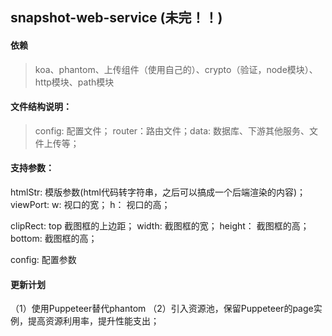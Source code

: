 ## snapshot-web-service (未完！！)

#### 依赖
> koa、phantom、上传组件（使用自己的）、crypto（验证，node模块）、http模块、path模块

#### 文件结构说明：
> config: 配置文件； router：路由文件；data: 数据库、下游其他服务、文件上传等；

#### 支持参数：

htmlStr: <string> 模版参数(html代码转字符串，之后可以搞成一个后端渲染的内容)；
viewPort: <object>    w: <number> 视口的宽；
                    h：<number> 视口的高；

clipRect: <object>  top <number> 截图框的上边距；
                    width: <number> 截图框的宽；
                     height：<number> 截图框的高；
                     bottom:<number> 截图框的高；

config: <object> 配置参数

#### 更新计划
 （1）使用Puppeteer替代phantom
 （2）引入资源池，保留Puppeteer的page实例，提高资源利用率，提升性能支出；